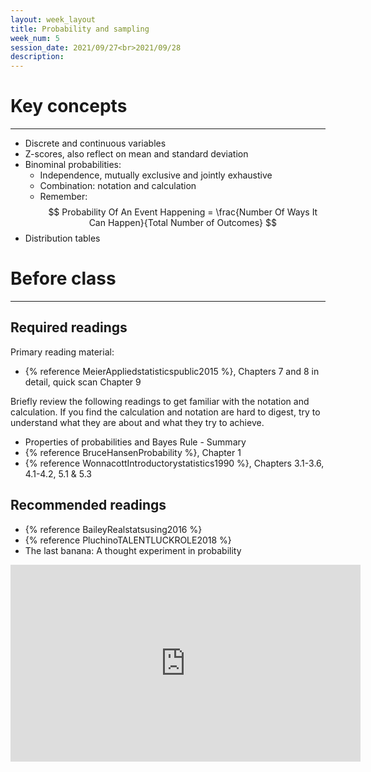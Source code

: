 ```yaml
---
layout: week_layout
title: Probability and sampling
week_num: 5
session_date: 2021/09/27<br>2021/09/28
description:
---
```


# Key concepts
---

- Discrete and continuous variables
- Z-scores, also reflect on mean and standard deviation
- Binominal probabilities:
  - Independence, mutually exclusive and jointly exhaustive
  - Combination: notation and calculation
  - Remember: $$ Probability Of An Event Happening = \frac{Number Of Ways It Can Happen}{Total Number of Outcomes} $$
- Distribution tables

<!-- - Probability and Bayes' Rule {% cite BruceHansenProbability %} -->
<!-- - Distributions: Normal, Poisson, and binomial {% cite MeierAppliedstatisticspublic2015 %} -->

# Before class
---

## Required readings

Primary reading material:

- {% reference MeierAppliedstatisticspublic2015 %}, Chapters 7 and 8 in detail, quick scan Chapter 9

Briefly review the following readings to get familiar with the notation and calculation. If you find the calculation and notation are hard to digest, try to understand what they are about and what they try to achieve.

- Properties of probabilities and Bayes Rule - Summary 
- {% reference BruceHansenProbability %}, Chapter 1
- {% reference WonnacottIntroductorystatistics1990 %}, Chapters 3.1-3.6, 4.1-4.2, 5.1 & 5.3

## Recommended readings

- {% reference BaileyRealstatsusing2016 %}
- {% reference PluchinoTALENTLUCKROLE2018 %}
- The last banana: A thought experiment in probability

<iframe width="560" height="315" src="https://www.youtube.com/embed/Kgudt4PXs28" title="YouTube video player" frameborder="0" allow="accelerometer; autoplay; clipboard-write; encrypted-media; gyroscope; picture-in-picture" allowfullscreen></iframe>
 
